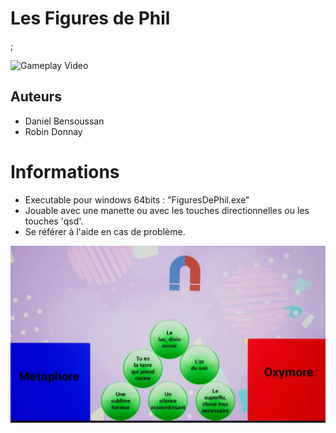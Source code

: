 # Les Figures de Phil  

<!-- ![The Title Screen of the Game](Content/Resources/FiguresDePhilMainTitle.jpg "Title Screen") -->;


![Gameplay Video](Content/Resources/GameGif.gif "Gameplay video")

## Auteurs
- Daniel Bensoussan 
- Robin Donnay 

# Informations 
 - Executable pour windows 64bits : "FiguresDePhil.exe"  
 - Jouable avec une manette ou avec les touches directionnelles ou les touches 'qsd'.  
 - Se référer à l'aide en cas de problème.  
 
 ![A Game Screen](Content/Resources/FigureDePhilGame.jpg "Game Screen")
